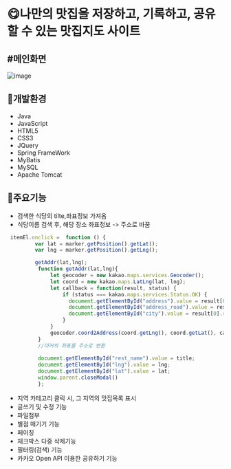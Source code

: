 # 😋나만의 맛집을 저장하고, 기록하고, 공유할 수 있는 맛집지도 사이트
## #메인화면
![image](https://github.com/ydzero0512/Mukkit/assets/129407050/98163c4f-4244-4689-a54e-44400e9501f6)
## 🔨개발환경
* Java
* JavaScript
* HTML5
* CSS3
* JQuery
* Spring FrameWork
* MyBatis
* MySQL
* Apache Tomcat
## 📃주요기능
* 검색한 식당의 tilte,좌표정보 가져옴
* 식당이름 검색 후, 해당 장소 좌표정보 -> 주소로 바꿈
  
```javascript
 itemEl.onclick =  function () {
         var lat = marker.getPosition().getLat();
         var lng = marker.getPosition().getLng();

         getAddr(lat,lng);
          function getAddr(lat,lng){
              let geocoder = new kakao.maps.services.Geocoder();
              let coord = new kakao.maps.LatLng(lat, lng);
              let callback = function(result, status) {
                  if (status === kakao.maps.services.Status.OK) {
                    document.getElementById("address").value = result[0].address.address_name;
                    document.getElementById("address_road").value = result[0].road_address.address_name;
                    document.getElementById("city").value = result[0].road_address.region_1depth_name;
                  }
              }
              geocoder.coord2Address(coord.getLng(), coord.getLat(), callback);
          } 
          //마커의 좌표를 주소로 변환
          
          document.getElementById("rest_name").value = title;
          document.getElementById("lng").value = lng;
          document.getElementById("lat").value = lat;
          window.parent.closeModal()
          };
```
* 지역 카테고리 클릭 시, 그 지역의 맛집목록 표시
* 글쓰기 및 수정 기능
* 파일첨부
* 별점 매기기 기능
* 페이징
* 체크박스 다중 삭제기능
* 필터링(검색) 기능
* 카카오 Open API 이용한 공유하기 기능

  
